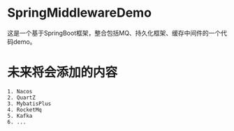 # SpringMiddlewareDemo

这是一个基于SpringBoot框架，整合包括MQ、持久化框架、缓存中间件的一个代码demo。

# 未来将会添加的内容
    1. Nacos
    2. QuartZ
    3. MybatisPlus
    4. RocketMq
    5. Kafka
    6. ...
